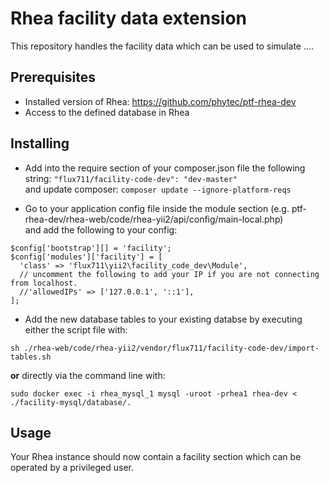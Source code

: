 # Rhea facility data extension

This repository handles the facility data which can be used to simulate ....

## Prerequisites

* Installed version of Rhea: https://github.com/phytec/ptf-rhea-dev
* Access to the defined database in Rhea

## Installing

* Add into the require section of your composer.json file the following
  string: ```"flux711/facility-code-dev": "dev-master" ```  
  and update composer: ```composer update --ignore-platform-reqs```

* Go to your application config file inside the module section (e.g.
  ptf-rhea-dev/rhea-web/code/rhea-yii2/api/config/main-local.php)  
  and add the following to your config:

```
$config['bootstrap'][] = 'facility';
$config['modules']['facility'] = [
  'class' => 'flux711\yii2\facility_code_dev\Module',
  // uncomment the following to add your IP if you are not connecting from localhost.
  //'allowedIPs' => ['127.0.0.1', '::1'],
];
```

* Add the new database tables to your existing databse by executing either the script file with:

```
sh ./rhea-web/code/rhea-yii2/vendor/flux711/facility-code-dev/import-tables.sh 
```

**or** directly via the command line with:

```
sudo docker exec -i rhea_mysql_1 mysql -uroot -prhea1 rhea-dev < ./facility-mysql/database/.
```

## Usage

Your Rhea instance should now contain a facility section which can be operated by a privileged user.
